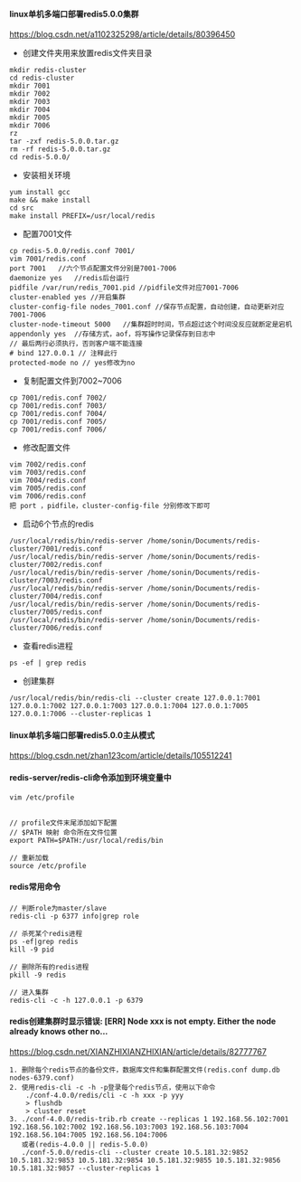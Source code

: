#### linux单机多端口部署redis5.0.0集群

<https://blog.csdn.net/a1102325298/article/details/80396450>

* 创建文件夹用来放置redis文件夹目录
```
mkdir redis-cluster
cd redis-cluster
mkdir 7001
mkdir 7002
mkdir 7003
mkdir 7004
mkdir 7005
mkdir 7006
rz
tar -zxf redis-5.0.0.tar.gz
rm -rf redis-5.0.0.tar.gz
cd redis-5.0.0/
```

* 安装相关环境
```
yum install gcc
make && make install
cd src
make install PREFIX=/usr/local/redis
```

* 配置7001文件
```
cp redis-5.0.0/redis.conf 7001/
vim 7001/redis.conf
port 7001	//六个节点配置文件分别是7001-7006
daemonize yes	//redis后台运行
pidfile /var/run/redis_7001.pid	//pidfile文件对应7001-7006
cluster-enabled yes	//开启集群
cluster-config-file nodes_7001.conf	//保存节点配置，自动创建，自动更新对应7001-7006
cluster-node-timeout 5000	//集群超时时间，节点超过这个时间没反应就断定是宕机
appendonly yes	//存储方式，aof，将写操作记录保存到日志中
// 最后两行必须执行，否则客户端不能连接
# bind 127.0.0.1 // 注释此行
protected-mode no // yes修改为no
```
    
* 复制配置文件到7002~7006
```
cp 7001/redis.conf 7002/
cp 7001/redis.conf 7003/
cp 7001/redis.conf 7004/
cp 7001/redis.conf 7005/
cp 7001/redis.conf 7006/
```
	
* 修改配置文件
```
vim 7002/redis.conf 
vim 7003/redis.conf 
vim 7004/redis.conf 
vim 7005/redis.conf 
vim 7006/redis.conf 
把 port ，pidfile，cluster-config-file 分别修改下即可
```

* 启动6个节点的redis
```
/usr/local/redis/bin/redis-server /home/sonin/Documents/redis-cluster/7001/redis.conf 
/usr/local/redis/bin/redis-server /home/sonin/Documents/redis-cluster/7002/redis.conf 
/usr/local/redis/bin/redis-server /home/sonin/Documents/redis-cluster/7003/redis.conf 
/usr/local/redis/bin/redis-server /home/sonin/Documents/redis-cluster/7004/redis.conf 
/usr/local/redis/bin/redis-server /home/sonin/Documents/redis-cluster/7005/redis.conf 
/usr/local/redis/bin/redis-server /home/sonin/Documents/redis-cluster/7006/redis.conf 
```

* 查看redis进程
```
ps -ef | grep redis 
```

* 创建集群
```
/usr/local/redis/bin/redis-cli --cluster create 127.0.0.1:7001 127.0.0.1:7002 127.0.0.1:7003 127.0.0.1:7004 127.0.0.1:7005  127.0.0.1:7006 --cluster-replicas 1
```


#### linux单机多端口部署redis5.0.0主从模式
<https://blog.csdn.net/zhan123com/article/details/105512241>


#### redis-server/redis-cli命令添加到环境变量中
```
vim /etc/profile


// profile文件末尾添加如下配置
// $PATH 映射 命令所在文件位置
export PATH=$PATH:/usr/local/redis/bin

// 重新加载
source /etc/profile
```

#### redis常用命令
```
// 判断role为master/slave
redis-cli -p 6377 info|grep role

// 杀死某个redis进程
ps -ef|grep redis
kill -9 pid

// 删除所有的redis进程
pkill -9 redis

// 进入集群
redis-cli -c -h 127.0.0.1 -p 6379 
```

#### redis创建集群时显示错误: [ERR] Node xxx is not empty. Either the node already knows other no...
<https://blog.csdn.net/XIANZHIXIANZHIXIAN/article/details/82777767>
```
1. 删除每个redis节点的备份文件，数据库文件和集群配置文件(redis.conf dump.db nodes-6379.conf)
2. 使用redis-cli -c -h -p登录每个redis节点，使用以下命令
    ./conf-4.0.0/redis/cli -c -h xxx -p yyy
    > flushdb
    > cluster reset
3. ./conf-4.0.0/redis-trib.rb create --replicas 1 192.168.56.102:7001 192.168.56.102:7002 192.168.56.103:7003 192.168.56.103:7004 192.168.56.104:7005 192.168.56.104:7006
   或者(redis-4.0.0 || redis-5.0.0)
   ./conf-5.0.0/redis-cli --cluster create 10.5.181.32:9852 10.5.181.32:9853 10.5.181.32:9854 10.5.181.32:9855 10.5.181.32:9856 10.5.181.32:9857 --cluster-replicas 1
```